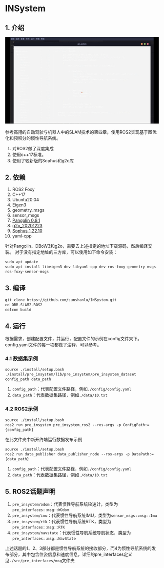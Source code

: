 # INSystem

## 1. 介绍

<div align="center">
	<img src="https://raw.githubusercontent.com/sunshanlu/INSystem/devel/GINS.gif" alt="INSystem" width=600>
</div>

参考高翔的自动驾驶与机器人中的SLAM技术的第四章，使用ROS2实现基于图优化和预积分的惯性导航系统。
1. 对ROS2做了深度集成
2. 使用c++17标准。
3. 使用了较新版的Sophus和g2o库

## 2. 依赖

1. ROS2 Foxy
2. C++17
3. Ubuntu20.04
4. Eigen3
5. geometry_msgs
6. sensor_msgs
7. [Pangolin 0.9.1](https://github.com/stevenlovegrove/Pangolin/releases/tag/v0.9.1)
8. [g2o_20201223](https://github.com/RainerKuemmerle/g2o/releases/tag/20201223_git)
9. [Sophus 1.22.10](https://github.com/strasdat/Sophus/releases/tag/1.22.10)
10. yaml-cpp

针对Pangolin、DBoW3和g2o，需要去上述指定的地址下载源码，然后编译安装。
对于没有指定地址的三方库，可以使用如下命令安装：
```shell
sudo apt update
sudo apt install libeigen3-dev libyaml-cpp-dev ros-foxy-geometry-msgs ros-foxy-sensor-msgs
```

## 3. 编译

```shell
git clone https://github.com/sunshanlu/INSystem.git
cd ORB-SLAM2-ROS2
colcon build
```

## 4. 运行

根据需求，创建配置文件，并运行，配置文件的示例在config文件夹下。config.yaml文件的每一项都做了注释，可以参考。

### 4.1 数据集示例

```shell
source ./install/setup.bash
./install/pre_insystem/lib/pre_insystem/pre_insystem_dataset config_path data_path
```

1. `config_path`：代表配置文件路径，例如`./config/config.yaml`
2. `data_path`：代表数据集路径，例如`./data/10.txt`

### 4.2 ROS2示例
```shell
source ./install/setup.bash
ros2 run pre_insystem pre_insystem_ros2 --ros-args -p ConfigPath:={config_path}
```

在此文件夹中新开终端运行数据发布示例
```shell
source ./install/setup.bash
ros2 run data_publisher data_publisher_node --ros-args -p DataPath:={data_path}
```

1. `config_path`：代表配置文件路径，例如`./config/config.yaml`
2. `data_path`：代表数据集路径，例如`./data/10.txt`

## 5. ROS2话题声明

1. `pre_insystem/odom`：代表惯性导航系统轮速计，类型为`pre_interfaces::msg::WOdom`
2. `pre_insystem/imu`：代表惯性导航系统IMU，类型为`sensor_msgs::msg::Imu`
3. `pre_insystem/rtk`：代表惯性导航系统RTK，类型为`pre_interfaces::msg::RTK`
4. `pre_insystem/navstate`：代表惯性导航系统导航状态，类型为`pre_interfaces::msg::NavState`

上述话题的1、2、3部分都是惯性导航系统的接收部分，而4为惯性导航系统的发布部分，其中包含位姿信息和速度信息。详细的pre_interfaces定义见`./src/pre_interfaces/msg`文件夹